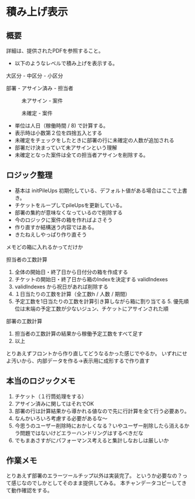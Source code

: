 # 積み上げ表示

## 概要
詳細は、提供されたPDFを参照すること。

 - 以下のようなレベルで積み上げを表示する。

大区分 - 中区分 - 小区分

部署  - アサイン済み - 担当者

　　　未アサイン - 案件

　　　未確定 - 案件

- 単位は人日（稼働時間 / 8) で計算する。
- 表示時は小数第２位を四捨五入とする
- 未確定をチェックをしたときに部署の行に未確定の人数が追加される
- 部署だけ決まっていて未アサインという理解
- 未確定となった案件は全ての担当者アサインを削除する。


## ロジック整理

- 基本は initPileUps 初期化している、デフォルト値がある場合はここで上書き。
- チケットをループしてpileUpsを更新している。
- 部署の集約が意味なくなっているので削除する
- 今のロジックに案件の箱を作ればよさそう
- 作り直すか結構迷う内容ではある。
- きたねえしやっぱり作り直そう


メモどの箱に入れるかってだけか

担当者の工数計算
1. 全体の開始日・終了日から日付分の箱を作成する
2. チケットの開始日・終了日から箱のIndexを決定する validIndexes
3. validIndexes から祝日があれば削除する
4. １日当たりの工数を計算（全工数h / 人数 / 期間）
4. 予定工数を1日当たりの工数を計算引き算しながら箱に割り当てる
   5. 優先順位は末端の予定工数が少ないジュン、チケットにアサインされた順

部署の工数計算
1. 担当者の工数計算の結果から稼働予定工数をすべて足す
2. 以上

とりあえずフロントから作り直してどうなるかった感じでやるか。
いずれにせよ汚いから、内部データを作る→表示用に成形するで作り直す


## 本当のロジックメモ

1. チケット（１行筒処理をする）
2. アサイン済みに関してはそれでOK
3. 部署の行は計算結果から導かれる値なので先に行計算を全て行う必要あり。
4. なんかいろいろ考慮する必要があるな～
5. 今思うのユーザー削除時におかしくなる？いやユーザー削除したら消えるかラ問題ではないけどエラーハンドリングはするべきだな
6. でもまあさすがにパフォーマンス考えると集計しなおしは厳しいか


## 作業メモ
とりあえず部署のエラーツールチップ以外は実装完了。
というか必要なの？って感じなのでしかとしてそのまま提供してみる。
本チャンデータコピーしてきて動作確認をする。

